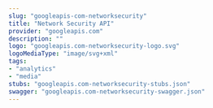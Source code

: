 ```yaml
---
slug: "googleapis-com-networksecurity"
title: "Network Security API"
provider: "googleapis.com"
description: ""
logo: "googleapis.com-networksecurity-logo.svg"
logoMediaType: "image/svg+xml"
tags:
- "analytics"
- "media"
stubs: "googleapis.com-networksecurity-stubs.json"
swagger: "googleapis.com-networksecurity-swagger.json"
---
```

